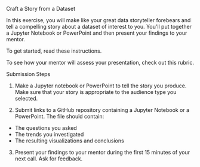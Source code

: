 Craft a Story from a Dataset

In this exercise, you will make like your great data storyteller forebears and tell a compelling story about a dataset of interest to you. You'll put together a Jupyter Notebook or PowerPoint and then present your findings to your mentor. 

To get started, read these instructions. 

To see how your mentor will assess your presentation, check out this rubric. 

Submission Steps

1. Make a Jupyter notebook or PowerPoint to tell the story you produce. Make sure that your story is appropriate to the audience type you selected.

2. Submit links to a GitHub repository containing a Jupyter Notebook or a PowerPoint. The file should contain:

 - The questions you asked
 - The trends you investigated
 - The resulting visualizations and conclusions
 
3. Present your findings to your mentor during the first 15 minutes of your next call. Ask for feedback. 
